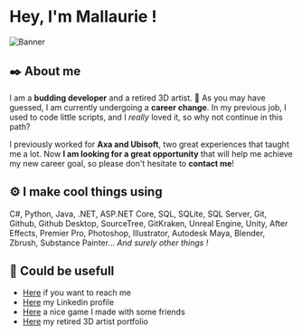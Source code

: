 # Hey, I'm Mallaurie ! 

![Banner](https://media.licdn.com/dms/image/D4E16AQE5w4xOwJe3Rg/profile-displaybackgroundimage-shrink_350_1400/0/1710930698535?e=1716422400&v=beta&t=rw15i9vi64pPA1V9AhTzOFIpL1_ziNqCy0zsvupbgVw)
## ✒️ About me

I am a __budding developer__ and a retired 3D artist. 🎨 As you may have guessed, I am currently undergoing a __career change__. 
In my previous job, I used to code little scripts, and I _really_ loved it, so why not continue in this path?

I previously worked for __Axa and Ubisoft__, two great experiences that taught me a lot. Now __I am looking for a great opportunity__ that will help me achieve my new career goal, so please don't hesitate to __contact me__!

## ⚙️ I make cool things using
C#, Python, Java, .NET, ASP.NET Core, SQL, SQLite, SQL Server, Git, Github, Github Desktop, SourceTree, GitKraken, Unreal Engine, Unity, After Effects, Premier Pro, Photoshop, Illustrator, Autodesk Maya, Blender, Zbrush, Substance Painter... _And surely other things !_

## 🔗 Could be usefull

 - [Here](mailto:mallaurielbh@gmail.com?subject=[GitHub]%20Nice%20Subject%20) if you want to reach me
 - [Here](https://www.linkedin.com/in/mallaurielebihan/?locale=en_US) my Linkedin profile
 - [Here](https://store.steampowered.com/app/1592780/ELIF/) a nice game I made with some friends
 - [Here](https://www.artstation.com/malwee) my retired 3D artist portfolio
